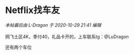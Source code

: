 # Netflix找车友


<i class="pstatus"> 本帖最后由 L-Dragon 于 2020-10-29 21:41 编辑 </i><br />
<br />
网飞土区4K，季付40，礼品卡开的，上车联系tg：@LuDragon<br />
<img id="aimg_HrsaT" onclick="zoom(this, this.src, 0, 0, 0)" class="zoom" src="https://s1.ax1x.com/2020/10/29/BJHlqg.png" onmouseover="img_onmouseoverfunc(this)" onload="thumbImg(this)" border="0" alt="" />

还有两个车位
